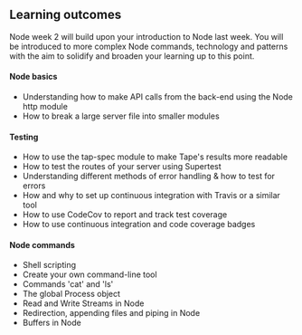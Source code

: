 ## Learning outcomes

Node week 2 will build upon your introduction to Node last week. You will be
introduced to more complex Node commands, technology and patterns with the aim to solidify and broaden your learning up to this point.

#### Node basics
  - Understanding how to make API calls from the back-end using the Node http module
  - How to break a large server file into smaller modules

#### Testing
  - How to use the tap-spec module to make Tape's results more readable
  - How to test the routes of your server using Supertest
  - Understanding different methods of error handling & how to test for errors
  - How and why to set up continuous integration with Travis or a similar tool
  - How to use CodeCov to report and track test coverage
  - How to use continuous integration and code coverage badges

#### Node commands
  - Shell scripting
  - Create your own command-line tool
  - Commands 'cat' and 'ls'
  - The global Process object
  - Read and Write Streams in Node
  - Redirection, appending files and piping in Node
  - Buffers in Node
